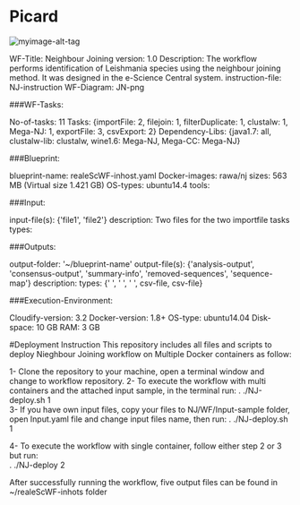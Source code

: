 # Picard
![myimage-alt-tag](https://github.com/WorkflowCenter-Repositories/Picard/raw/master/picard.png)


  WF-Title: Neighbour Joining
  version: 1.0
  Description: The workflow performs identification of Leishmania species using the neighbour joining method. It was designed in the e-Science Central system.
  instruction-file: NJ-instruction
  WF-Diagram: JN-png

###WF-Tasks:

  No-of-tasks: 11
  Tasks: {importFile: 2, filejoin: 1, filterDuplicate: 1, clustalw: 1, Mega-NJ: 1, exportFile: 3, csvExport: 2}
  Dependency-Libs: {java1.7: all, clustalw-lib: clustalw, wine1.6: Mega-NJ, Mega-CC: Mega-NJ} 

###Blueprint:

  blueprint-name: realeScWF-inhost.yaml
  Docker-images: rawa/nj 
  sizes: 563 MB (Virtual size 1.421 GB)
  OS-types: ubuntu14.4
  tools: 

###Input:

  input-file(s): {'file1', 'file2'}
  description: Two files for the two importfile tasks
  types: 

###Outputs:

  output-folder: '~/blueprint-name'
  output-file(s): {'analysis-output', 'consensus-output', 'summary-info', 'removed-sequences', 'sequence-map'}
  description:
  types: {' ', ' ', ' ', csv-file, csv-file}

###Execution-Environment:

  Cloudify-version: 3.2
  Docker-version: 1.8+
  OS-type: ubuntu14.04
  Disk-space: 10 GB
  RAM: 3 GB

#Deployment Instruction
This repository includes all files and scripts to deploy Nieghbour Joining workflow on Multiple Docker containers as follow:

1- Clone the repository to your machine, open a terminal window and change to workflow repository.
2- To execute the workflow with multi containers and the attached input sample, in the terminal run: 
   . ./NJ-deploy.sh 1  
3- If you have own input files, copy your files to NJ/WF/Input-sample folder, open Input.yaml file and change input files name, then
   run: . ./NJ-deploy.sh 1

4- To execute the workflow with single container, follow either step 2 or 3 but run:  
   . ./NJ-deploy 2
  
After successfully running the workflow, five output files can be found in ~/realeScWF-inhots folder
